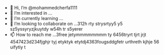 - 👋 Hi, I’m @mohammedcherfa1111
- 👀 I’m interested in ...
- 🌱 I’m currently learning ...
- 💞️ I’m looking to collaborate on ...312h rty strysrtyy5 y5 sz5yssyryzjkuytdy w54h tr s5yerer
- 📫 How to reach me ...3free jetymmmmmmmm ty 6456tryrt tjrt jrjt 
4547423d234fjghjr tyj etyktyk etytdj4363fougsddgfetr urthreth kjhje 56 uifytiy t
<!---tk yu
mohammedcherfa1111/mohammedcherfa1111 is a ✨ special ✨ repository because its `README.md` (this file) appears on your GitHub profile.
You can click the Preview link to take a look at your changes.
--->
